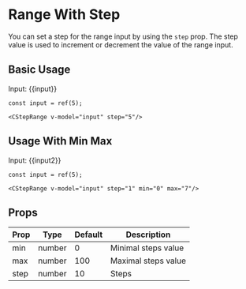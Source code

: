 # Range With Step

You can set a step for the range input by using the `step` prop. The step value is used to increment or decrement the value of the range input.

## Basic Usage
<div class="mb-5">Input: {{input}}</div>
<CStepRange v-model="input" step="5"/>

```vue 
const input = ref(5);

<CStepRange v-model="input" step="5"/>
```

## Usage With Min Max
<div class="mb-5">Input: {{input2}}</div>
<CStepRange v-model="input2" step="1" min="0" max="7"/>

```vue
const input = ref(5);

<CStepRange v-model="input" step="1" min="0" max="7"/>
```
##  Props

| Prop | Type   | Default | Description         |
|------|--------|---------|---------------------|
| min  | number | 0       | Minimal steps value |
| max  | number | 100     | Maximal steps value |
| step | number | 10      | Steps               |

<script setup>
import CStepRange from '../../../src/components/Form/StepRange/CStepRange.vue'; 
import {ref} from "vue"; 
const input = ref(5);
const input2 = ref(5);
</script>